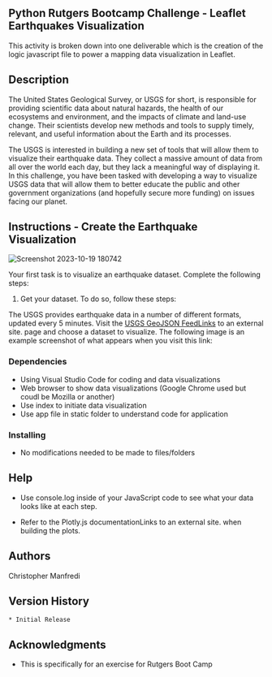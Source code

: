 ## Python Rutgers Bootcamp Challenge - Leaflet Earthquakes Visualization

This activity is broken down into one deliverable which is the creation of the logic javascript file to power a mapping data visualization in Leaflet. 

## Description

The United States Geological Survey, or USGS for short, is responsible for providing scientific data about natural hazards, the health of our ecosystems and environment, and the impacts of climate and land-use change. Their scientists develop new methods and tools to supply timely, relevant, and useful information about the Earth and its processes.

The USGS is interested in building a new set of tools that will allow them to visualize their earthquake data. They collect a massive amount of data from all over the world each day, but they lack a meaningful way of displaying it. In this challenge, you have been tasked with developing a way to visualize USGS data that will allow them to better educate the public and other government organizations (and hopefully secure more funding) on issues facing our planet.
  
## Instructions - Create the Earthquake Visualization

![Screenshot 2023-10-19 180742](https://github.com/Connextstrategy/leaflet-challenge/assets/18508699/39fe7d83-4f73-4406-b738-761bcbb341b4)

Your first task is to visualize an earthquake dataset. Complete the following steps:

1. Get your dataset. To do so, follow these steps:

The USGS provides earthquake data in a number of different formats, updated every 5 minutes. Visit the [USGS GeoJSON FeedLinks](http://earthquake.usgs.gov/earthquakes/feed/v1.0/geojson.php) to an external site. page and choose a dataset to visualize. The following image is an example screenshot of what appears when you visit this link:


### Dependencies

* Using Visual Studio Code for coding and data visualizations
* Web browser to show data visualizations (Google Chrome used but coudl be Mozilla or another)
* Use index to initiate data visualization
* Use app file in static folder to understand code for application

### Installing

* No modifications needed to be made to files/folders

## Help

* Use console.log inside of your JavaScript code to see what your data looks like at each step.

* Refer to the Plotly.js documentationLinks to an external site. when building the plots.

## Authors

Christopher Manfredi

## Version History

    * Initial Release

## Acknowledgments

* This is specifically for an exercise for Rutgers Boot Camp 
